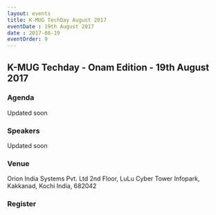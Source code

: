 ```yaml
---
layout: events
title: K-MUG TechDay August 2017
eventDate : 19th August 2017
date : 2017-08-19
eventOrder: 9
---
```


## K-MUG Techday - Onam Edition - 19th August 2017

### Agenda

Updated soon

### Speakers

Updated soon

### Venue

Orion India Systems Pvt. Ltd 2nd Floor, LuLu Cyber Tower Infopark, Kakkanad, Kochi India, 682042

### Register
